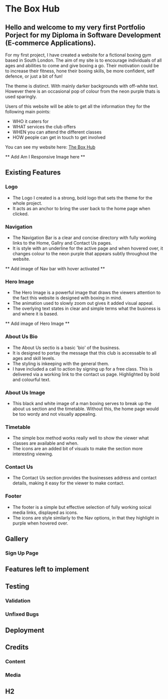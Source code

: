 # The Box Hub

## Hello and welcome to my very first Portfolio Porject for my Diploma in Software Development (E-commerce Applications). 

For my first project, I have created a website for a fictional boxing gym based in South London. The aim of my site is to encourage individuals of all ages and abilities to come and give boxing a go. Their motivation could be to increase their fitness, hone their boxing skills, be more confident, self defence, or just a bit of fun! 

The theme is distinct. With mainly darker backgrounds with off-white text. However there is an occasional pop of colour from the neon purple thats is used sparingly. 

Users of this website will be able to get all the information they for the following main points:

- WHO it caters for
- WHAT services the club offers
- WHEN you can attend the different classes
- HOW people can get in touch to get involved

You can see my website here: [The Box Hub](https://jakepennell.github.io/the-box-hub/)

** Add Am I Responsive Image here **

## Existing Features

### Logo

- The Logo I created is a strong, bold logo that sets the theme for the whole project. 
- It acts as an anchor to bring the user back to the home page when clicked. 

### Navigation

- The Navigation Bar is a clear and concise directory with fully working links to the Home, Gallry and Contact Us pages. 
- It is style with an underline for the active page and when hovered over, it changes colour to the neon purple that appears subtly throughout the website.

** Add image of Nav bar with hover activated **

### Hero Image

- The Hero Image is a powerful image that draws the viewers attention to the fact this website is designed with boxing in mind. 
- The animation used to slowly zoom out gives it added visual appeal.
- The overlying text states in clear and simple terms what the business is and where it is based. 

** Add image of Hero Image **

### About Us Bio

- The About Us sectio is a basic 'bio' of the business.
- It is designed to portay the message that this club is accessable to all ages and skill levels. 
- The styling is inkeeping with the general them.
- I have included a call to action by signing up for a free class. This is delivered via a working link to the contact us page. Highlighted by bold and colourful text.

### About Us Image 

- This black and white image of a man boxing serves to break up the about us section and the timetable. Without this, the home page would be too wordy and not visually appealing.  

### Timetable

- The simple box method works really well to show the viewer what classes are available and when. 
- The icons are an added bit of visuals to make the section more interesting viewing. 

### Contact Us

- The Contact Us section provides the businesses address and contact details, making it easy for the viewer to make contact. 

### Footer

- The footer is a simple but effective selection of fully working soical media links, displayed as icons.
- The icons are style similarly to the Nav options, in that they highlight in purple when hovered over. 

## Gallery 

### Sign Up Page

## Features left to implement 

## Testing

### Validation

### Unfixed Bugs

## Deployment 

## Credits

### Content

### Media

## H2 




